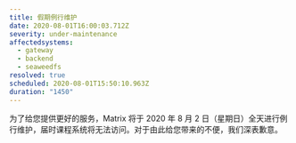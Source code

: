```yaml
---
title: 假期例行维护
date: 2020-08-01T16:00:03.712Z
severity: under-maintenance
affectedsystems:
  - gateway
  - backend
  - seaweedfs
resolved: true
scheduled: 2020-08-01T15:50:10.963Z
duration: "1450"
---
```

为了给您提供更好的服务，Matrix 将于 2020 年 8 月 2 日（星期日）全天进行例行维护，届时课程系统将无法访问。对于由此给您带来的不便，我们深表歉意。
